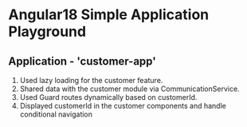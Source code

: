 # Angular18 Simple Application Playground  

## Application - 'customer-app'
1. Used lazy loading for the customer feature.
2. Shared data with the customer module via CommunicationService.
3. Used Guard routes dynamically based on customerId.
4. Displayed customerId in the customer components and handle conditional navigation

